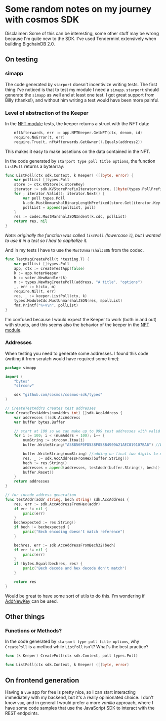 # Some random notes on my journey with cosmos SDK

Disclaimer: Some of this can be interesting, some other stuff may be wrong because I'm quite new to the SDK. I've used Tendermint extensively when building BigchainDB 2.0.

## On testing

### simapp

The code generated by `starport` doesn't incentivize writing tests. The first thing I've noticed is that to test my module I need a `simapp`. `starport` should generate the `simapp` as well and at least one test. I got great support from Billy (thanks!), and without him writing a test would have been more painful.

### Level of abstraction of the Keeper

In the [NFT module](https://github.com/cosmos/modules/blob/afaac0f3116c21bd84cc6320a54176612f5524ac/incubator/nft/handler_test.go#L76) tests, the keeper returns a struct with the NFT data:

```go
    nftAfterwards, err := app.NFTKeeper.GetNFT(ctx, denom, id)
    require.NoError(t, err)
    require.True(t, nftAfterwards.GetOwner().Equals(address2))
```

This makes it easy to make assetions on the data contained in the NFT.

In the code generated by `starport type poll title options`, the function `ListPoll` returns a bytearray:

```go
func ListPoll(ctx sdk.Context, k Keeper) ([]byte, error) {
    var pollList []types.Poll
    store := ctx.KVStore(k.storeKey)
    iterator := sdk.KVStorePrefixIterator(store, []byte(types.PollPrefix))
    for ; iterator.Valid(); iterator.Next() {
        var poll types.Poll
        k.cdc.MustUnmarshalBinaryLengthPrefixed(store.Get(iterator.Key()), &poll)
        pollList = append(pollList, poll)
    }
    res := codec.MustMarshalJSONIndent(k.cdc, pollList)
    return res, nil
}
```

*Note: originally the function was called `listPoll` (lowercase `l`), but I wanted to use it in a test so I had to capitalize it.*

And in my tests I have to use the `MustUnmarshalJSON` from the codec.

```go
func TestMsgCreatePoll(t *testing.T) {
    var pollList []types.Poll
    app, ctx := createTestApp(false)
    k := app.VoterKeeper
    h := voter.NewHandler(k)
    m := types.NewMsgCreatePoll(address, "A title", "options")
    _, err := h(ctx, m)
    require.Nil(t, err)
    res, _ := keeper.ListPoll(ctx, k)
    types.ModuleCdc.MustUnmarshalJSON(res, &pollList)
    fmt.Printf("%+v\n", pollList)
}
```

I'm confused because I would expect the Keeper to work (both in and out) with structs, and this seems also the behavior of the keeper in the [NFT module](https://github.com/cosmos/modules/tree/c67759bd79c5c224cc1ba754b8d49dec838f593a/incubator/nft/keeper).

### Addresses

When testing you need to generate some addresses. I found this code (writing it from scratch would have required some time):

```go
package simapp

import (
    "bytes"
    "strconv"

    sdk "github.com/cosmos/cosmos-sdk/types"
)

// CreateTestAddrs creates test addresses
func CreateTestAddrs(numAddrs int) []sdk.AccAddress {
    var addresses []sdk.AccAddress
    var buffer bytes.Buffer

    // start at 100 so we can make up to 999 test addresses with valid test addresses
    for i := 100; i < (numAddrs + 100); i++ {
        numString := strconv.Itoa(i)
        buffer.WriteString("A58856F0FD53BF058B4909A21AEC019107BA6") //base address string

        buffer.WriteString(numString) //adding on final two digits to make addresses unique
        res, _ := sdk.AccAddressFromHex(buffer.String())
        bech := res.String()
        addresses = append(addresses, testAddr(buffer.String(), bech))
        buffer.Reset()
    }
    return addresses
}

// for incode address generation
func testAddr(addr string, bech string) sdk.AccAddress {
    res, err := sdk.AccAddressFromHex(addr)
    if err != nil {
        panic(err)
    }
    bechexpected := res.String()
    if bech != bechexpected {
        panic("Bech encoding doesn't match reference")
    }

    bechres, err := sdk.AccAddressFromBech32(bech)
    if err != nil {
        panic(err)
    }
    if !bytes.Equal(bechres, res) {
        panic("Bech decode and hex decode don't match")
    }

    return res
}
```
Would be great to have some sort of utils to do this. I'm wondering if [AddNewKey](https://godoc.org/github.com/cosmos/cosmos-sdk/client/keys#NewAddNewKey) can be used.

## Other things

### Functions or Methods?

In the code generated by `starport type poll title options`, why `CreatePoll` is a method while `ListPoll` isn't? What's the best practice?

```go
func (k Keeper) CreatePoll(ctx sdk.Context, poll types.Poll)
```

```go
func ListPoll(ctx sdk.Context, k Keeper) ([]byte, error)
```


## On frontend generation

Having a `vue` app for free is pretty nice, so I can start interacting immediately with my backend, but it's a really opinionated choice. I don't know `vue`, and in general I would prefer a more *vanilla* approach, where I have some code samples that use the JavaScript SDK to interact with the REST endpoints.
